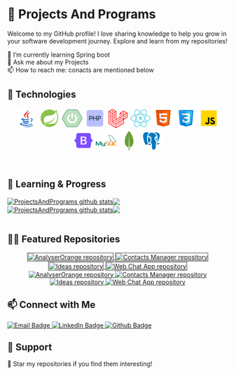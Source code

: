 # 📡 Projects And Programs

Welcome to my GitHub profile! I love sharing knowledge to help you grow in your software development journey. Explore and learn from my repositories!

 🌱 I’m currently learning Spring boot<br />
 💬 Ask me about my Projects<br />
 📫 How to reach me: conacts are mentioned below<br />

## 🚀 Technologies

<p align="center">
  <img src="./images/java.png" alt="Languages" style="border-radius: 15px;"/>
  <img src="./images/spring.png" alt="Frameworks" style="border-radius: 15px;"/>
  <img src="./images/spring-boot.png" alt="Databases" style="border-radius: 15px;"/>
  <img src="./images/php.png" alt="Tools" style="border-radius: 15px;"/>
  <img src="./images/laravel.png" alt="Tools" style="border-radius: 15px;"/>
  <img src="./images/react.png" alt="Tools" style="border-radius: 15px;"/>
  <img src="./images/html.png" alt="Tools" style="border-radius: 15px;"/>
  <img src="./images/css.png" alt="Tools" style="border-radius: 15px;"/>
  <img src="./images/js.png" alt="Tools" style="border-radius: 15px;"/>
  <img src="./images/bootstrap.png" alt="Tools" style="border-radius: 15px;"/>
  <img src="./images/mysql.png" alt="Tools" style="border-radius: 15px;"/>
  <img src="./images/mongo.png" alt="Tools" style="border-radius: 15px;"/>
  <img src="./images/postgres.png" alt="Tools" style="border-radius: 15px;"/>
</p>

<br/>

   
## 🐎 Learning & Progress

<div align="center">
<a href="https://github.com/ProjectsAndPrograms/github-readme-stats#responsive-card-theme#gh-light-mode-only">
<div  style="width: 100%; display: flex;">
 <a href="https://github-readme-stats.vercel.app/api?username=ProjectsAndPrograms&show_icons=true&include_all_commits=true&theme=buefy&hide_border=false#gh-light-mode-only#responsive-card-theme#gh-light-mode-only" style="display: block;">
  <img align="center" style="max-height: 200px;" src="https://github-readme-stats.vercel.app/api?username=ProjectsAndPrograms&show_icons=true&include_all_commits=true&theme=buefy#gh-light-mode-only" alt="ProjectsAndPrograms github stats" />
 </a>
 <a href="https://github-readme-stats.vercel.app/api/top-langs/?username=ProjectsAndPrograms&layout=compact&theme=buefy&hide_border=false#gh-light-mode-only#responsive-card-theme#gh-light-mode-only" style="display:block;">
  <img align="center" style="height: 195px;max-height: 200px"  src="https://github-readme-stats.vercel.app/api/top-langs/?username=ProjectsAndPrograms&layout=compact&theme=buefy&hide_border=false#gh-light-mode-only" />
  
 </a>
</div>
</a>
<a href="https://github.com/ProjectsAndPrograms/github-readme-stats#responsive-card-theme#gh-dark-mode-only">
<div  style="width: 100%; display: flex;">
 <a href="https://github-readme-stats.vercel.app/api?username=ProjectsAndPrograms&show_icons=true&include_all_commits=true&theme=merko&hide_border=true#gh-dark-mode-only#responsive-card-theme#gh-dark-mode-only" style="display: block;">
  <img align="center" style="max-height: 200px;" src="https://github-readme-stats.vercel.app/api?username=ProjectsAndPrograms&show_icons=true&include_all_commits=true&theme=dark##gh-dark-mode-only" alt="ProjectsAndPrograms github stats" />
 </a>
 <a href="https://github-readme-stats.vercel.app/api/top-langs/?username=ProjectsAndPrograms&layout=compact&theme=merko&hide_border=true#gh-dark-mode-only#responsive-card-theme#gh-dark-mode-only" style="display:block;">
  <img align="center" style="height: 195px;max-height: 200px"  src="https://github-readme-stats.vercel.app/api/top-langs/?username=ProjectsAndPrograms&layout=compact&theme=merko&hide_border=true#gh-dark-mode-only" />
 </a>
</a>
</div>
</div>
<br>

## 🍋‍🟩 Featured Repositories
<div align="center">
    <!-- Light mode -->
    <a href="https://github.com/ProjectsAndPrograms/AnalyserOrange#responsive-card-theme#gh-light-mode-only">
        <img style="border: 2px solid #989898" src="https://github-readme-stats.vercel.app/api/pin/?username=ProjectsAndPrograms&repo=AnalyserOrange&theme=buefy&hide_border=false#gh-light-mode-only" alt="AnalyserOrange repository">
    </a>
    <a href="https://github.com/ProjectsAndPrograms/contacts-manager#responsive-card-theme#gh-light-mode-only">
        <img style="border: 2px solid #989898" src="https://github-readme-stats.vercel.app/api/pin/?username=ProjectsAndPrograms&repo=contacts-manager&theme=buefy&hide_border=false#gh-light-mode-only" alt="Contacts Manager repository">
    </a>
</div>
<div align="center">
    <a href="https://github.com/ProjectsAndPrograms/Ideas#responsive-card-theme#gh-light-mode-only">
        <img style="border: 2px solid #989898" src="https://github-readme-stats.vercel.app/api/pin/?username=ProjectsAndPrograms&repo=Ideas&theme=buefy&hide_border=false#gh-light-mode-only" alt="Ideas repository">
    </a>
    <a href="https://github.com/ProjectsAndPrograms/WebChatApp#responsive-card-theme#gh-light-mode-only">
        <img style="border: 2px solid #989898" src="https://github-readme-stats.vercel.app/api/pin/?username=ProjectsAndPrograms&repo=WebChatApp&theme=buefy&hide_border=false#gh-light-mode-only" alt="Web Chat App repository">
    </a>
</div>

<div align="center">
    <!-- Dark mode -->
    <a href="https://github.com/ProjectsAndPrograms/AnalyserOrange#responsive-card-theme#gh-dark-mode-only">
        <img  src="https://github-readme-stats.vercel.app/api/pin/?username=ProjectsAndPrograms&repo=AnalyserOrange&theme=merko&hide_border=true#gh-dark-mode-only" alt="AnalyserOrange repository">
    </a>
    <a href="https://github.com/ProjectsAndPrograms/contacts-manager#responsive-card-theme#gh-dark-mode-only">
        <img src="https://github-readme-stats.vercel.app/api/pin/?username=ProjectsAndPrograms&repo=contacts-manager&theme=merko&hide_border=true#gh-dark-mode-only" alt="Contacts Manager repository">
    </a>
</div>
<div align="center">
    <a href="https://github.com/ProjectsAndPrograms/Ideas#responsive-card-theme#gh-dark-mode-only">
        <img src="https://github-readme-stats.vercel.app/api/pin/?username=ProjectsAndPrograms&repo=Ideas&theme=merko&hide_border=true#gh-dark-mode-only" alt="Ideas repository">
    </a>
    <a href="https://github.com/ProjectsAndPrograms/WebChatApp#responsive-card-theme#gh-dark-mode-only">
        <img src="https://github-readme-stats.vercel.app/api/pin/?username=ProjectsAndPrograms&repo=WebChatApp&theme=merko&hide_border=true#gh-dark-mode-only" alt="Web Chat App repository">
    </a>
</div>

## 📫 Connect with Me

<p align="left">
  <a href="mailto:your.suraj2002fake@gmail.com"> 
    <img src="https://img.shields.io/badge/Email-your.shubhamkumarmaurya786@gmail.com-red?style=for-the-badge" alt="Email Badge"/>
  </a>
  <a href="https://www.linkedin.com/in/shubham-kumar-277bba278/">
    <img src="https://img.shields.io/badge/LinkedIn-shubham_kumar_277bba278-blue?style=for-the-badge" alt="LinkedIn Badge"/>
  </a>
  <a href="https://github.com/suraj-repositories">
    <img src="https://img.shields.io/badge/Github-my_practices-green?style=for-the-badge" alt="Github Badge"/>
  </a>
 
</p>

## 💚 Support
<p align="left">
  🌟 Star my repositories if you find them interesting!
</p>
